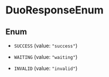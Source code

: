 

# DuoResponseEnum

## Enum


* `SUCCESS` (value: `"success"`)

* `WAITING` (value: `"waiting"`)

* `INVALID` (value: `"invalid"`)




